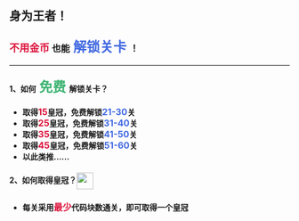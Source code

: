 ## **身为王者！**
### <font color=#DC143C size=4> 不用金币 </font>也能<font color=#4169E1 size=5> 解锁关卡 </font>！

---

#### **1、如何<font color=#3CB371 size=5> 免费 </font>解锁关卡？**

- **取得<font color=#DC143C size=3>15</font>皇冠，免费解锁<font color=#4169E1 size=3>21-30</font>关**
- **取得<font color=#DC143C size=3>25</font>皇冠，免费解锁<font color=#4169E1 size=3>31-40</font>关**
- **取得<font color=#DC143C size=3>35</font>皇冠，免费解锁<font color=#4169E1 size=3>41-50</font>关**
- **取得<font color=#DC143C size=3>45</font>皇冠，免费解锁<font color=#4169E1 size=3>51-60</font>关**
- **以此类推......**

#### **2、如何取得皇冠？**<img src="./scene/image/crown.png" width = "30" alt="" align=center />

- **每关采用<font color=#DC143C size=3>最少</font>代码块数通关，即可取得一个皇冠**